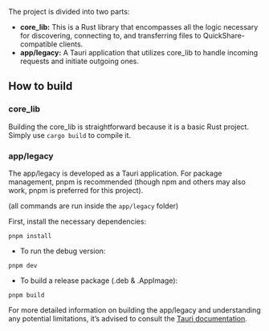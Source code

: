 The project is divided into two parts:

- **core_lib:** This is a Rust library that encompasses all the logic necessary for discovering, connecting to, and transferring files to QuickShare-compatible clients.
- **app/legacy:** A Tauri application that utilizes core_lib to handle incoming requests and initiate outgoing ones.

How to build
--------------------------

### core_lib

Building the core_lib is straightforward because it is a basic Rust project. Simply use `cargo build` to compile it.

### app/legacy

The app/legacy is developed as a Tauri application. For package management, pnpm is recommended (though npm and others may also work, pnpm is preferred for this project).

(all commands are run inside the `app/legacy` folder)

First, install the necessary dependencies:

```
pnpm install
```

- To run the debug version:

```
pnpm dev
```

- To build a release package (.deb & .AppImage):

```
pnpm build
```

For more detailed information on building the app/legacy and understanding any potential limitations, it’s advised to consult the [Tauri documentation](https://tauri.app/v1/guides/building/linux).